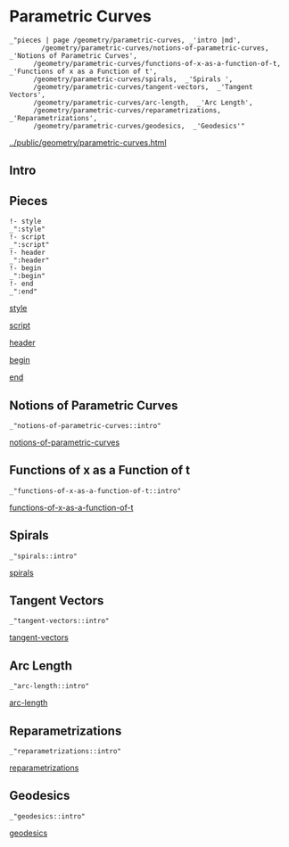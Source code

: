 # Parametric Curves

    _"pieces | page /geometry/parametric-curves, _'intro |md',
            /geometry/parametric-curves/notions-of-parametric-curves,  _'Notions of Parametric Curves',
          /geometry/parametric-curves/functions-of-x-as-a-function-of-t,  _'Functions of x as a Function of t',
          /geometry/parametric-curves/spirals,  _'Spirals ',
          /geometry/parametric-curves/tangent-vectors,  _'Tangent Vectors',
          /geometry/parametric-curves/arc-length,  _'Arc Length',
          /geometry/parametric-curves/reparametrizations,  _'Reparametrizations',
          /geometry/parametric-curves/geodesics,  _'Geodesics'"

[../public/geometry/parametric-curves.html](# "save:")


## Intro

## Pieces

    !- style
    _":style"
    !- script
    _":script"
    !- header
    _":header"
    !- begin
    _":begin"
    !- end
    _":end"

[style]() 

[script]()

[header]()

[begin]()

[end]()

## Notions of Parametric Curves

    _"notions-of-parametric-curves::intro"


[notions-of-parametric-curves](pages/geometry_parametric-curves_notions-of-parametric-curves.md "load:")

## Functions of x as a Function of t

    _"functions-of-x-as-a-function-of-t::intro"


[functions-of-x-as-a-function-of-t](pages/geometry_parametric-curves_functions-of-x-as-a-function-of-t.md "load:")

## Spirals 

    _"spirals::intro"


[spirals](pages/geometry_parametric-curves_spirals.md "load:")

## Tangent Vectors

    _"tangent-vectors::intro"


[tangent-vectors](pages/geometry_parametric-curves_tangent-vectors.md "load:")

## Arc Length

    _"arc-length::intro"


[arc-length](pages/geometry_parametric-curves_arc-length.md "load:")

## Reparametrizations

    _"reparametrizations::intro"


[reparametrizations](pages/geometry_parametric-curves_reparametrizations.md "load:")

## Geodesics

    _"geodesics::intro"


[geodesics](pages/geometry_parametric-curves_geodesics.md "load:")